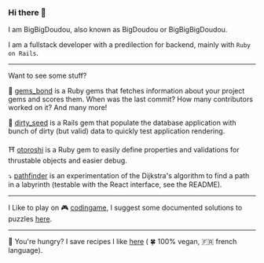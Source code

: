 ### Hi there 👋

I am BigBigDoudou, also known as BigDoudou or BigBigBigDoudou.

I am a fullstack developer with a predilection for backend, mainly with `Ruby on Rails`.

---

Want to see some stuff?

💎 [gems_bond](https://github.com/BigBigDoudou/gems_bond) is a Ruby gems that fetches information about your project gems and scores them. When was the last commit? How many contributors worked on it? And many more!

🌱 [dirty_seed](https://github.com/BigBigDoudou/dirty_seed) is a Rails gem that populate the database application with bunch of dirty (but valid) data to quickly test application rendering.

⛩️ [otoroshi](https://github.com/BigBigDoudou/otoroshi) is a Ruby gem to easily define properties and validations for thrustable objects and easier debug.

⤵️ [pathfinder](https://github.com/BigBigDoudou/pathfinder) is an experimentation of the Dijkstra's algorithm to find a path in a labyrinth (testable with the React interface, see the README).

---

I Like to play on :video_game: [codingame](https://www.codingame.com/), I suggest some documented solutions to puzzles [here](https://github.com/BigBigDoudou/coding_game).

---

:hamburger: You're hungry? I save recipes I like [here](https://github.com/BigBigDoudou/cookbook) ( :four_leaf_clover: 100% vegan, :fr: french language).
